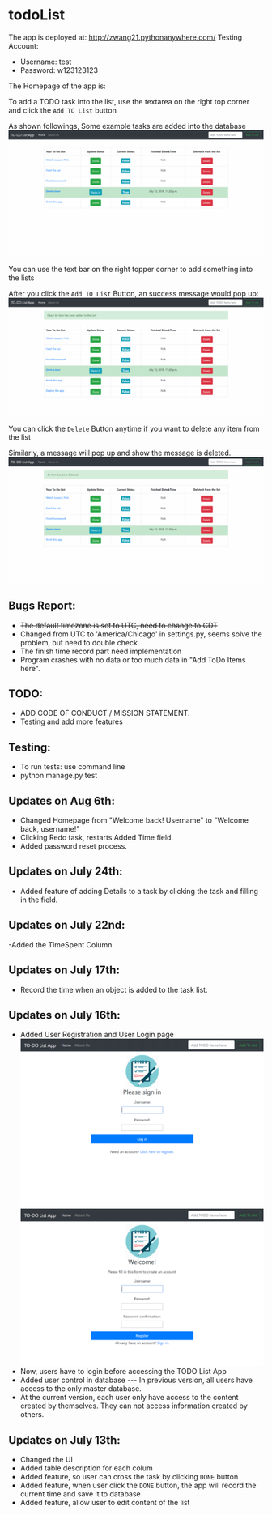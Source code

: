 # todoList
The app is deployed at: 
http://zwang21.pythonanywhere.com/
Testing Account:
- Username: test
- Password: w123123123

The Homepage of the app is:

To add a TODO task into the list, use the textarea on the 
right top corner and click the ```Add TO List``` button

As shown followings, Some example tasks are added into the database
![](static/images/homepage.png)

You can use the text bar on the right topper corner to add 
something into the lists

After you click the ```Add TO List``` Button, an success message would pop up:
![](static/images/added_something.png)

You can click the ```Delete``` Button anytime if you want to delete any item from the list

Similarly, a message will pop up and show the message is deleted.
![](static/images/delete_something.png)

Bugs Report:
-
- <s>The default timezone is set to UTC, need to change to CDT</s>
- Changed from UTC to 'America/Chicago' in settings.py, seems solve the problem, but
need to double check
- The finish time record part need implementation
- Program crashes with no data or too much data in "Add ToDo Items here".

TODO:
- 
- ADD CODE OF CONDUCT / MISSION STATEMENT.
- Testing and add more features

Testing:
-
- To run tests: use command line
- python manage.py test

Updates on Aug 6th:
-
- Changed Homepage from "Welcome back! Username" to "Welcome back, username!"
- Clicking Redo task, restarts Added Time field.
- Added password reset process.

Updates on July 24th:
-
- Added feature of adding Details to a task by clicking the task and filling in the field. 

Updates on July 22nd:
-
-Added the TimeSpent Column.

Updates on July 17th:
- 
- Record the time when an object is added to the task list.

Updates on July 16th:
-
- Added User Registration and User Login page
![](static/images/Login_page.png)
![](static/images/Register_page.png)
- Now, users have to login before accessing the TODO List App
- Added user control in database --- In previous version, all users have access to the only master database. 
- At the current version, each user only have access to the content created by themselves. 
They can not access information created by others.

Updates on July 13th:
-
- Changed the UI 
- Added table description for each colum
- Added feature, so user can cross the task by clicking ```DONE``` button
- Added feature, when user click the ```DONE``` button, the app will record the current
time and save it to database
- Added feature, allow user to edit content of the list
